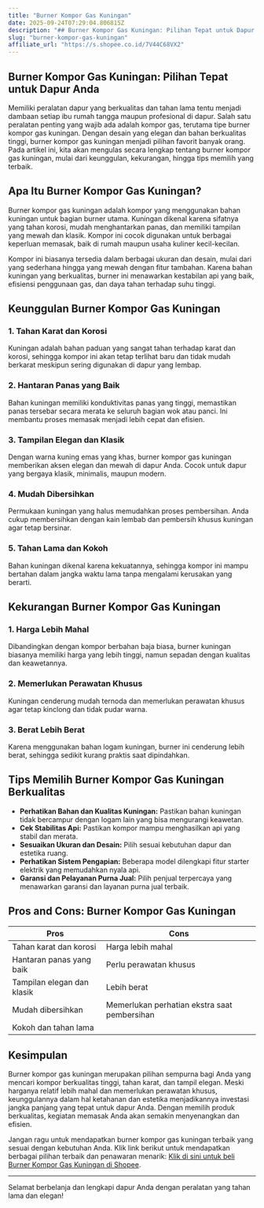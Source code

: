 ```yaml
---
title: "Burner Kompor Gas Kuningan"
date: 2025-09-24T07:29:04.806815Z
description: "## Burner Kompor Gas Kuningan: Pilihan Tepat untuk Dapur Anda..."
slug: "burner-kompor-gas-kuningan"
affiliate_url: "https://s.shopee.co.id/7V44C68VX2"
---
```

## Burner Kompor Gas Kuningan: Pilihan Tepat untuk Dapur Anda

Memiliki peralatan dapur yang berkualitas dan tahan lama tentu menjadi dambaan setiap ibu rumah tangga maupun profesional di dapur. Salah satu peralatan penting yang wajib ada adalah kompor gas, terutama tipe burner kompor gas kuningan. Dengan desain yang elegan dan bahan berkualitas tinggi, burner kompor gas kuningan menjadi pilihan favorit banyak orang. Pada artikel ini, kita akan mengulas secara lengkap tentang burner kompor gas kuningan, mulai dari keunggulan, kekurangan, hingga tips memilih yang terbaik.

## Apa Itu Burner Kompor Gas Kuningan?

Burner kompor gas kuningan adalah kompor yang menggunakan bahan kuningan untuk bagian burner utama. Kuningan dikenal karena sifatnya yang tahan korosi, mudah menghantarkan panas, dan memiliki tampilan yang mewah dan klasik. Kompor ini cocok digunakan untuk berbagai keperluan memasak, baik di rumah maupun usaha kuliner kecil-kecilan.

Kompor ini biasanya tersedia dalam berbagai ukuran dan desain, mulai dari yang sederhana hingga yang mewah dengan fitur tambahan. Karena bahan kuningan yang berkualitas, burner ini menawarkan kestabilan api yang baik, efisiensi penggunaan gas, dan daya tahan terhadap suhu tinggi.

## Keunggulan Burner Kompor Gas Kuningan

### 1. Tahan Karat dan Korosi
Kuningan adalah bahan paduan yang sangat tahan terhadap karat dan korosi, sehingga kompor ini akan tetap terlihat baru dan tidak mudah berkarat meskipun sering digunakan di dapur yang lembap.

### 2. Hantaran Panas yang Baik
Bahan kuningan memiliki konduktivitas panas yang tinggi, memastikan panas tersebar secara merata ke seluruh bagian wok atau panci. Ini membantu proses memasak menjadi lebih cepat dan efisien.

### 3. Tampilan Elegan dan Klasik
Dengan warna kuning emas yang khas, burner kompor gas kuningan memberikan aksen elegan dan mewah di dapur Anda. Cocok untuk dapur yang bergaya klasik, minimalis, maupun modern.

### 4. Mudah Dibersihkan
Permukaan kuningan yang halus memudahkan proses pembersihan. Anda cukup membersihkan dengan kain lembab dan pembersih khusus kuningan agar tetap bersinar.

### 5. Tahan Lama dan Kokoh
Bahan kuningan dikenal karena kekuatannya, sehingga kompor ini mampu bertahan dalam jangka waktu lama tanpa mengalami kerusakan yang berarti.

## Kekurangan Burner Kompor Gas Kuningan

### 1. Harga Lebih Mahal
Dibandingkan dengan kompor berbahan baja biasa, burner kuningan biasanya memiliki harga yang lebih tinggi, namun sepadan dengan kualitas dan keawetannya.

### 2. Memerlukan Perawatan Khusus
Kuningan cenderung mudah ternoda dan memerlukan perawatan khusus agar tetap kinclong dan tidak pudar warna.

### 3. Berat Lebih Berat
Karena menggunakan bahan logam kuningan, burner ini cenderung lebih berat, sehingga sedikit kurang praktis saat dipindahkan.

## Tips Memilih Burner Kompor Gas Kuningan Berkualitas

- **Perhatikan Bahan dan Kualitas Kuningan:** Pastikan bahan kuningan tidak bercampur dengan logam lain yang bisa mengurangi keawetan.
- **Cek Stabilitas Api:** Pastikan kompor mampu menghasilkan api yang stabil dan merata.
- **Sesuaikan Ukuran dan Desain:** Pilih sesuai kebutuhan dapur dan estetika ruang.
- **Perhatikan Sistem Pengapian:** Beberapa model dilengkapi fitur starter elektrik yang memudahkan nyala api.
- **Garansi dan Pelayanan Purna Jual:** Pilih penjual terpercaya yang menawarkan garansi dan layanan purna jual terbaik.

## Pros and Cons: Burner Kompor Gas Kuningan

| Pros                                              | Cons                                         |
|---------------------------------------------------|----------------------------------------------|
| Tahan karat dan korosi                           | Harga lebih mahal                          |
| Hantaran panas yang baik                         | Perlu perawatan khusus                     |
| Tampilan elegan dan klasik                        | Lebih berat                                |
| Mudah dibersihkan                                | Memerlukan perhatian ekstra saat pembersihan |
| Kokoh dan tahan lama                            |                                              |

## Kesimpulan

Burner kompor gas kuningan merupakan pilihan sempurna bagi Anda yang mencari kompor berkualitas tinggi, tahan karat, dan tampil elegan. Meski harganya relatif lebih mahal dan memerlukan perawatan khusus, keunggulannya dalam hal ketahanan dan estetika menjadikannya investasi jangka panjang yang tepat untuk dapur Anda. Dengan memilih produk berkualitas, kegiatan memasak Anda akan semakin menyenangkan dan efisien.

Jangan ragu untuk mendapatkan burner kompor gas kuningan terbaik yang sesuai dengan kebutuhan Anda. Klik link berikut untuk mendapatkan berbagai pilihan terbaik dan penawaran menarik: [Klik di sini untuk beli Burner Kompor Gas Kuningan di Shopee](https://s.shopee.co.id/7V44C68VX2).

---

Selamat berbelanja dan lengkapi dapur Anda dengan peralatan yang tahan lama dan elegan!
